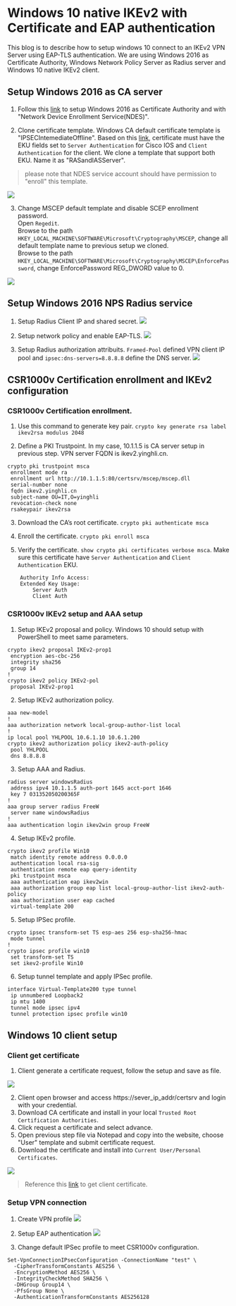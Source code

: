 # Windows 10 native IKEv2 with Certificate and EAP authentication

This blog is to describe how to setup windows 10 connect to an IKEv2 VPN Server using EAP-TLS authentication. We are using Windows 2016 as Certificate Authority, Windows Network Policy Server as Radius server and Windows 10 native IKEv2 client.

## Setup Windows 2016 as CA server

1. Follow this [link](https://docs.microsoft.com/en-us/windows-server/networking/core-network-guide/cncg/server-certs/install-the-certification-authority) to setup Windows 2016 as Certificate Authority and with "Network Device Enrollment Service(NDES)".

2. Clone certificate template. Windows CA default certificate template is "IPSECIntemediateOffline". Based on this [link](https://www.cisco.com/c/en/us/support/docs/security/flexvpn/115907-config-flexvpn-wcca-00.html), certificate must have the EKU fields set to `Server Authentication` for Cisco IOS and `Client Authentication` for the client. We clone a template that support both EKU. Name it as "RASandIASServer".<br>
> please note that NDES service account should have permission to "enroll" this template.

![](https://github.com/yinghli/IKEv2VPN/blob/master/CAtemplate.jpg)

3. Change MSCEP default template and disable SCEP enrollment password.<br>
Open `Regedit`. <br>
Browse to the path `HKEY_LOCAL_MACHINE\SOFTWARE\Microsoft\Cryptography\MSCEP`, change all default template name to previous setup we cloned. <br>
Browse to the path `HKEY_LOCAL_MACHINE\SOFTWARE\Microsoft\Cryptography\MSCEP\EnforcePassword`, change EnforcePassword REG_DWORD value to 0. <br>

![](https://github.com/yinghli/IKEv2VPN/blob/master/regedit.jpg)

## Setup Windows 2016 NPS Radius service

1. Setup Radius Client IP and shared secret.
![](https://github.com/yinghli/IKEv2VPN/blob/master/NPS1.jpg)

2. Setup network policy and enable EAP-TLS.
![](https://github.com/yinghli/IKEv2VPN/blob/master/NPS2.jpg)

3. Setup Radius authorization attribuits. `Framed-Pool` defined VPN client IP pool and `ipsec:dns-servers=8.8.8.8` define the DNS server.
![](https://github.com/yinghli/IKEv2VPN/blob/master/NPS3.jpg)

## CSR1000v Certification enrollment and IKEv2 configuration

### CSR1000v Certification enrollment.

1. Use this command to generate key pair. `crypto key generate rsa label ikev2rsa modulus 2048`

2. Define a PKI Trustpoint. In my case, 10.1.1.5 is CA server setup in previous step. VPN server FQDN is ikev2.yinghli.cn.
```
crypto pki trustpoint msca
 enrollment mode ra
 enrollment url http://10.1.1.5:80/certsrv/mscep/mscep.dll
 serial-number none
 fqdn ikev2.yinghli.cn
 subject-name OU=IT,O=yinghli
 revocation-check none
 rsakeypair ikev2rsa
```
3. Download the CA’s root certificate. `crypto pki authenticate msca`

4. Enroll the certificate. `crypto pki enroll msca`

5. Verify the certificate. `show crypto pki certificates verbose msca`. Make sure this certificate have `Server Authentication` and `Client Authentication` EKU. 
```
    Authority Info Access:
    Extended Key Usage:
        Server Auth
        Client Auth
```

### CSR1000v IKEv2 setup and AAA setup

1. Setup IKEv2 proposal and policy. Windows 10 should setup with PowerShell to meet same parameters.
```
crypto ikev2 proposal IKEv2-prop1
 encryption aes-cbc-256
 integrity sha256
 group 14
!
crypto ikev2 policy IKEv2-pol
 proposal IKEv2-prop1
```
2. Setup IKEv2 authorization policy. 
```
aaa new-model
!
aaa authorization network local-group-author-list local
!
ip local pool YHLPOOL 10.6.1.10 10.6.1.200
crypto ikev2 authorization policy ikev2-auth-policy
 pool YHLPOOL
 dns 8.8.8.8
```
3. Setup AAA and Radius.
```
radius server windowsRadius
 address ipv4 10.1.1.5 auth-port 1645 acct-port 1646
 key 7 031352050200365F 
!
aaa group server radius FreeW
 server name windowsRadius
!
aaa authentication login ikev2win group FreeW
```
4. Setup IKEv2 profile.
```
crypto ikev2 profile Win10
 match identity remote address 0.0.0.0 
 authentication local rsa-sig
 authentication remote eap query-identity
 pki trustpoint msca
 aaa authentication eap ikev2win
 aaa authorization group eap list local-group-author-list ikev2-auth-policy
 aaa authorization user eap cached
 virtual-template 200
```
5. Setup IPSec profile.
```
crypto ipsec transform-set TS esp-aes 256 esp-sha256-hmac
 mode tunnel
!
crypto ipsec profile win10
 set transform-set TS
 set ikev2-profile Win10
```
6. Setup tunnel template and apply IPSec profile.
```
interface Virtual-Template200 type tunnel
 ip unnumbered Loopback2
 ip mtu 1400
 tunnel mode ipsec ipv4
 tunnel protection ipsec profile win10
```

## Windows 10 client setup

### Client get certificate

1. Client generate a certificate request, follow the setup and save as file.

![](https://github.com/yinghli/IKEv2VPN/blob/master/CSR.jpg)

2. Client open browser and access https://sever_ip_addr/certsrv and login with your credential. 
3. Download CA certificate and install in your local `Trusted Root Certification Authorities`.
4. Click request a certificate and select advance. 
5. Open previous step file via Notepad and copy into the website, choose "User" template and submit certificate request. 
6. Download the certificate and install into `Current User/Personal Certificates`.

![](https://github.com/yinghli/IKEv2VPN/blob/master/Enroll.jpg)

> Reference this [link](https://www.altaro.com/hyper-v/request-ssl-windows-certificate-server/) to get client certificate. 

### Setup VPN connection

1. Create VPN profile 
![](https://github.com/yinghli/IKEv2VPN/blob/master/Client1.jpg)

2. Setup EAP authentication
![](https://github.com/yinghli/IKEv2VPN/blob/master/Client2.jpg)

3. Change default IPSec profile to meet CSR1000v configuration.
```
Set-VpnConnectionIPsecConfiguration -ConnectionName "test" \
  -CipherTransformConstants AES256 \
  -EncryptionMethod AES256 \
  -IntegrityCheckMethod SHA256 \
  -DHGroup Group14 \
  -PfsGroup None \
  -AuthenticationTransformConstants AES256128
```
